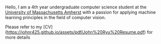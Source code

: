 Hello, I am a 4th year undergraduate computer science student at the [University of Massachusetts Amherst](https://www.cics.umass.edu/) with a passion for applying machine learning principles in the field of computer vision. 

Please refer to my [CV] (https://johnr425.github.io/assets/pdf/John%20Ryu%20Resume.pdf) for more details